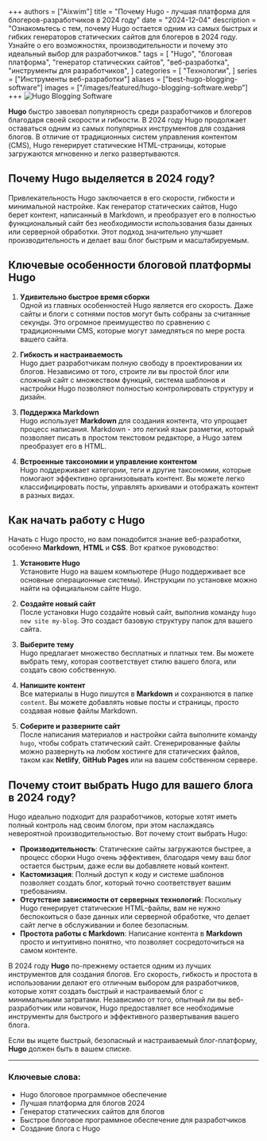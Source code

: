 +++
authors = ["Aixwim"]
title = "Почему Hugo - лучшая платформа для блогеров-разработчиков в 2024 году"
date = "2024-12-04"
description = "Ознакомьтесь с тем, почему Hugo остается одним из самых быстрых и гибких генераторов статических сайтов для блогеров в 2024 году. Узнайте о его возможностях, производительности и почему это идеальный выбор для разработчиков."
tags = [
    "Hugo",
    "блоговая платформа",
    "генератор статических сайтов",
    "веб-разработка",
    "инструменты для разработчиков",
]
categories = [
    "Технологии",
]
series = ["Инструменты веб-разработки"]
aliases = ["best-hugo-blogging-software"]
images = ["/images/featured/hugo-blogging-software.webp"]
+++
![Hugo Blogging Software](/images/featured/hugo-blogging-software.webp)

**Hugo** быстро завоевал популярность среди разработчиков и блогеров благодаря своей скорости и гибкости. В 2024 году Hugo продолжает оставаться одним из самых популярных инструментов для создания блогов. В отличие от традиционных систем управления контентом (CMS), Hugo генерирует статические HTML-страницы, которые загружаются мгновенно и легко развертываются.

## Почему Hugo выделяется в 2024 году?

Привлекательность Hugo заключается в его скорости, гибкости и минимальной настройке. Как генератор статических сайтов, Hugo берет контент, написанный в Markdown, и преобразует его в полностью функциональный сайт без необходимости использования базы данных или серверной обработки. Этот подход значительно улучшает производительность и делает ваш блог быстрым и масштабируемым.

<!--more-->

## Ключевые особенности блоговой платформы Hugo

1. **Удивительно быстрое время сборки**  
   Одной из главных особенностей Hugo является его скорость. Даже сайты и блоги с сотнями постов могут быть собраны за считанные секунды. Это огромное преимущество по сравнению с традиционными CMS, которые могут замедляться по мере роста вашего сайта.

2. **Гибкость и настраиваемость**  
   Hugo дает разработчикам полную свободу в проектировании их блогов. Независимо от того, строите ли вы простой блог или сложный сайт с множеством функций, система шаблонов и настройки Hugo позволяют полностью контролировать структуру и дизайн.

3. **Поддержка Markdown**  
   Hugo использует **Markdown** для создания контента, что упрощает процесс написания. Markdown - это легкий язык разметки, который позволяет писать в простом текстовом редакторе, а Hugo затем преобразует его в HTML.

4. **Встроенные таксономии и управление контентом**  
   Hugo поддерживает категории, теги и другие таксономии, которые помогают эффективно организовывать контент. Вы можете легко классифицировать посты, управлять архивами и отображать контент в разных видах.

## Как начать работу с Hugo

Начать с Hugo просто, но вам понадобится знание веб-разработки, особенно **Markdown**, **HTML** и **CSS**. Вот краткое руководство:

1. **Установите Hugo**  
   Установите Hugo на вашем компьютере (Hugo поддерживает все основные операционные системы). Инструкции по установке можно найти на официальном сайте Hugo.

2. **Создайте новый сайт**  
   После установки Hugo создайте новый сайт, выполнив команду `hugo new site my-blog`. Это создаст базовую структуру папок для вашего сайта.

3. **Выберите тему**  
   Hugo предлагает множество бесплатных и платных тем. Вы можете выбрать тему, которая соответствует стилю вашего блога, или создать свою собственную.

4. **Напишите контент**  
   Все материалы в Hugo пишутся в **Markdown** и сохраняются в папке `content`. Вы можете добавлять новые посты и страницы, просто создавая новые файлы Markdown.

5. **Соберите и разверните сайт**  
   После написания материалов и настройки сайта выполните команду `hugo`, чтобы собрать статический сайт. Сгенерированные файлы можно развернуть на любом хостинге для статических файлов, таком как **Netlify**, **GitHub Pages** или на вашем собственном сервере.

## Почему стоит выбрать Hugo для вашего блога в 2024 году?

Hugo идеально подходит для разработчиков, которые хотят иметь полный контроль над своим блогом, при этом наслаждаясь невероятной производительностью. Вот почему стоит выбрать Hugo:

- **Производительность**: Статические сайты загружаются быстрее, а процесс сборки Hugo очень эффективен, благодаря чему ваш блог остается быстрым, даже если вы добавляете новый контент.
- **Кастомизация**: Полный доступ к коду и системе шаблонов позволяет создать блог, который точно соответствует вашим требованиям.
- **Отсутствие зависимости от серверных технологий**: Поскольку Hugo генерирует статические HTML-файлы, вам не нужно беспокоиться о базе данных или серверной обработке, что делает сайт легче в обслуживании и более безопасным.
- **Простота работы с Markdown**: Написание контента в **Markdown** просто и интуитивно понятно, что позволяет сосредоточиться на самом контенте.

В 2024 году **Hugo** по-прежнему остается одним из лучших инструментов для создания блогов. Его скорость, гибкость и простота в использовании делают его отличным выбором для разработчиков, которые хотят создать быстрый и настраиваемый блог с минимальными затратами. Независимо от того, опытный ли вы веб-разработчик или новичок, Hugo предоставляет все необходимые инструменты для быстрого и эффективного развертывания вашего блога.

Если вы ищете быстрый, безопасный и настраиваемый блог-платформу, **Hugo** должен быть в вашем списке.

---

### Ключевые слова:
- Hugo блоговое программное обеспечение
- Лучшая платформа для блогов 2024
- Генератор статических сайтов для блогов
- Быстрое блоговое программное обеспечение для разработчиков
- Создание блога с Hugo
